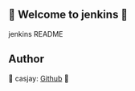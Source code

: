 ## 👋 Welcome to jenkins 🚀  

jenkins README  
  
  
## Author  

🤖 casjay: [Github](https://github.com/casjay) 🤖  
